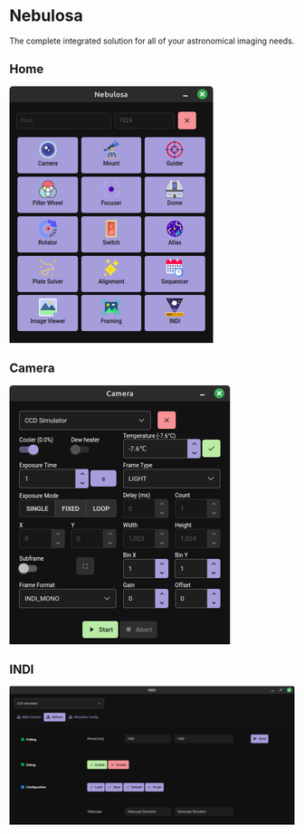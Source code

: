 # Nebulosa

The complete integrated solution for all of your astronomical imaging needs.

## Home

![](home.png)

## Camera

![](camera.png)

## INDI

![](indi.png)
